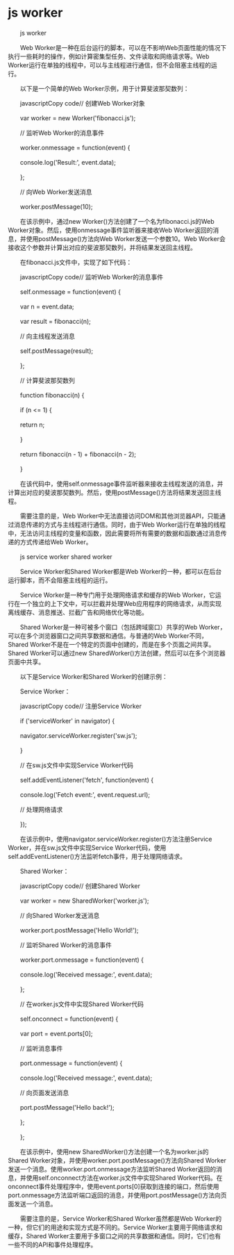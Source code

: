 # js worker

　　js worker

　　Web Worker是一种在后台运行的脚本，可以在不影响Web页面性能的情况下执行一些耗时的操作，例如计算密集型任务、文件读取和网络请求等。Web Worker运行在单独的线程中，可以与主线程进行通信，但不会阻塞主线程的运行。

　　以下是一个简单的Web Worker示例，用于计算斐波那契数列：

　　javascriptCopy code// 创建Web Worker对象

　　var worker = new Worker('fibonacci.js');

　　// 监听Web Worker的消息事件

　　worker.onmessage = function(event) {

　　console.log('Result:', event.data);

　　};

　　// 向Web Worker发送消息

　　worker.postMessage(10);

　　在该示例中，通过new Worker()方法创建了一个名为fibonacci.js的Web Worker对象。然后，使用onmessage事件监听器来接收Web Worker返回的消息，并使用postMessage()方法向Web Worker发送一个参数10。Web Worker会接收这个参数并计算出对应的斐波那契数列，并将结果发送回主线程。

　　在fibonacci.js文件中，实现了如下代码：

　　javascriptCopy code// 监听Web Worker的消息事件

　　self.onmessage = function(event) {

　　var n = event.data;

　　var result = fibonacci(n);

　　// 向主线程发送消息

　　self.postMessage(result);

　　};

　　// 计算斐波那契数列

　　function fibonacci(n) {

　　if (n \<= 1) {

　　return n;

　　}

　　return fibonacci(n - 1) + fibonacci(n - 2);

　　}

　　在该代码中，使用self.onmessage事件监听器来接收主线程发送的消息，并计算出对应的斐波那契数列。然后，使用postMessage()方法将结果发送回主线程。

　　需要注意的是，Web Worker中无法直接访问DOM和其他浏览器API，只能通过消息传递的方式与主线程进行通信。同时，由于Web Worker运行在单独的线程中，无法访问主线程的变量和函数，因此需要将所有需要的数据和函数通过消息传递的方式传递给Web Worker。

　　js service worker shared worker

　　Service Worker和Shared Worker都是Web Worker的一种，都可以在后台运行脚本，而不会阻塞主线程的运行。

　　Service Worker是一种专门用于处理网络请求和缓存的Web Worker，它运行在一个独立的上下文中，可以拦截并处理Web应用程序的网络请求，从而实现离线缓存、消息推送、拦截广告和网络优化等功能。

　　Shared Worker是一种可被多个窗口（包括跨域窗口）共享的Web Worker，可以在多个浏览器窗口之间共享数据和通信。与普通的Web Worker不同，Shared Worker不是在一个特定的页面中创建的，而是在多个页面之间共享。Shared Worker可以通过new SharedWorker()方法创建，然后可以在多个浏览器页面中共享。

　　以下是Service Worker和Shared Worker的创建示例：

　　Service Worker：

　　javascriptCopy code// 注册Service Worker

　　if ('serviceWorker' in navigator) {

　　navigator.serviceWorker.register('sw.js');

　　}

　　// 在sw.js文件中实现Service Worker代码

　　self.addEventListener('fetch', function(event) {

　　console.log('Fetch event:', event.request.url);

　　// 处理网络请求

　　});

　　在该示例中，使用navigator.serviceWorker.register()方法注册Service Worker，并在sw.js文件中实现Service Worker代码，使用self.addEventListener()方法监听fetch事件，用于处理网络请求。

　　Shared Worker：

　　javascriptCopy code// 创建Shared Worker

　　var worker = new SharedWorker('worker.js');

　　// 向Shared Worker发送消息

　　worker.port.postMessage('Hello World!');

　　// 监听Shared Worker的消息事件

　　worker.port.onmessage = function(event) {

　　console.log('Received message:', event.data);

　　};

　　// 在worker.js文件中实现Shared Worker代码

　　self.onconnect = function(event) {

　　var port = event.ports\[0\];

　　// 监听消息事件

　　port.onmessage = function(event) {

　　console.log('Received message:', event.data);

　　// 向页面发送消息

　　port.postMessage('Hello back!');

　　};

　　};

　　在该示例中，使用new SharedWorker()方法创建一个名为worker.js的Shared Worker对象，并使用worker.port.postMessage()方法向Shared Worker发送一个消息。使用worker.port.onmessage方法监听Shared Worker返回的消息，并使用self.onconnect方法在worker.js文件中实现Shared Worker代码。在onconnect事件处理程序中，使用event.ports\[0\]获取到连接的端口，然后使用port.onmessage方法监听端口返回的消息，并使用port.postMessage()方法向页面发送一个消息。

　　需要注意的是，Service Worker和Shared Worker虽然都是Web Worker的一种，但它们的用途和实现方式是不同的。Service Worker主要用于网络请求和缓存，Shared Worker主要用于多窗口之间的共享数据和通信。同时，它们也有一些不同的API和事件处理程序。
